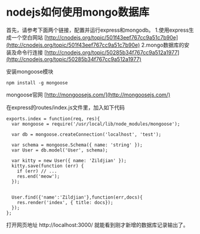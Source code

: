 # nodejs如何使用mongo数据库

首先，请参考下面两个链接，配置并运行express和mongodb。 1.使用express生成一个空白网站 [http://cnodejs.org/topic/501f43eef767cc9a51c7b90e](http://cnodejs.org/topic/501f43eef767cc9a51c7b90e) 2.mongo数据库的安装及命令行连接 [http://cnodejs.org/topic/50285b34f767cc9a512a1977](http://cnodejs.org/topic/50285b34f767cc9a512a1977)

安装mongoose模块
    
    npm install -g mongoose

mongoose官网 [http://mongoosejs.com/](http://mongoosejs.com/)

在express的routes/index.js文件里，加入如下代码
    
    exports.index = function(req, res){
      var mongoose = require('/usr/local/lib/node_modules/mongoose'); 
    
      var db = mongoose.createConnection('localhost', 'test');
    
      var schema = mongoose.Schema({ name: 'string' }); 
      var User = db.model('User', schema);
    
      var kitty = new User({ name: 'Zildjian' }); 
      kitty.save(function (err) {
        if (err) // ...
        res.end('meow');
      }); 
    
    
      User.find({'name':'Zildjian'},function(err,docs){  
        res.render('index', { title: docs});
      }); 
    }; 

打开网页地址 http://localhost:3000/ 就能看到刚才新增的数据库记录输出了。